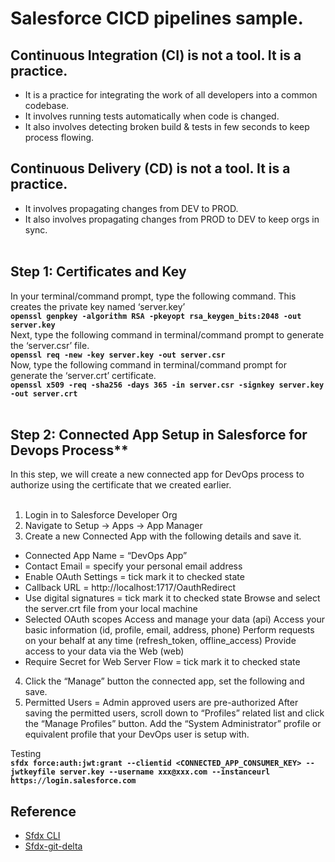 # Salesforce CICD pipelines sample.
## Continuous Integration (CI) is not a tool. It is a practice.<br />
- It is a practice for integrating the work of all developers into a common codebase.<br />
- It involves running tests automatically when code is changed.<br />
- It also involves detecting broken build & tests in few seconds to keep process flowing.<br />
## Continuous Delivery (CD) is not a tool. It is a practice.<br />
- It involves propagating changes from DEV to PROD.<br />
- It also involves propagating changes from PROD to DEV to keep orgs in sync.<br /><br />

## Step 1: Certificates and Key
In your terminal/command prompt, type the following command. This creates the private key named ‘server.key’ <br />
**`openssl genpkey -algorithm RSA -pkeyopt rsa_keygen_bits:2048 -out server.key`** <br />
Next, type the following command in terminal/command prompt to generate the ‘server.csr’ file. <br />
**`openssl req -new -key server.key -out server.csr`** <br />
Now, type the following command in terminal/command prompt for generate the ‘server.crt’ certificate. <br />
**`openssl x509 -req -sha256 -days 365 -in server.csr -signkey server.key -out server.crt`** <br /><br />

## Step 2: Connected App Setup in Salesforce for Devops Process**
In this step, we will create a new connected app for DevOps process to authorize using the certificate that we created earlier. <br /><br />

1. Login in to Salesforce Developer Org
2. Navigate to Setup -> Apps -> App Manager
3. Create a new Connected App with the following details and save it.
- Connected App Name = “DevOps App”
- Contact Email = specify your personal email address
- Enable OAuth Settings = tick mark it to checked state
- Callback URL = http://localhost:1717/OauthRedirect
- Use digital signatures = tick mark it to checked state
Browse and select the server.crt file from your local machine
- Selected OAuth scopes
Access and manage your data (api)
Access your basic information (id, profile, email, address, phone)
Perform requests on your behalf at any time (refresh_token, offline_access)
Provide access to your data via the Web (web)
- Require Secret for Web Server Flow = tick mark it to checked state
4. Click the “Manage” button the connected app, set the following and save.
5. Permitted Users = Admin approved users are pre-authorized
After saving the permitted users, scroll down to “Profiles” related list and click the “Manage Profiles” button. Add the “System Administrator” profile or equivalent profile that your DevOps user is setup with.

Testing <br />
**`sfdx force:auth:jwt:grant --clientid <CONNECTED_APP_CONSUMER_KEY> --jwtkeyfile server.key --username xxx@xxx.com --instanceurl https://login.salesforce.com`**

## Reference
- [Sfdx CLI](https://developer.salesforce.com/tools/salesforcecli)
- [Sfdx-git-delta](https://github.com/scolladon/sfdx-git-delta)
